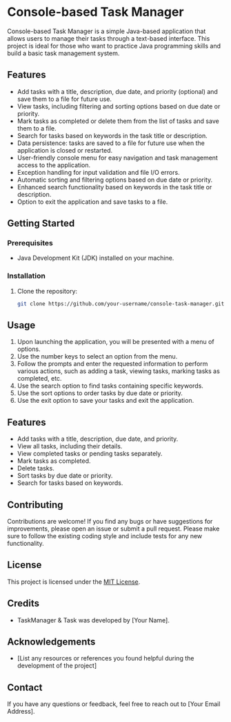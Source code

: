 # Console-based Task Manager

Console-based Task Manager is a simple Java-based application 
that allows users to manage their tasks through a text-based interface. 
This project is ideal for those who want to practice Java programming skills and build a basic task management system.

## Features

- Add tasks with a title, description, due date, and priority (optional) and save them to a file for future use.
- View tasks, including filtering and sorting options based on due date or priority.
- Mark tasks as completed or delete them from the list of tasks and save them to a file.
- Search for tasks based on keywords in the task title or description.
- Data persistence: tasks are saved to a file for future use when the application is closed or restarted.
- User-friendly console menu for easy navigation and task management access to the application.
- Exception handling for input validation and file I/O errors.
- Automatic sorting and filtering options based on due date or priority.
- Enhanced search functionality based on keywords in the task title or description.
- Option to exit the application and save tasks to a file.

## Getting Started

### Prerequisites

- Java Development Kit (JDK) installed on your machine.

### Installation

1. Clone the repository:

   ```bash
   git clone https://github.com/your-username/console-task-manager.git


## Usage

1. Upon launching the application, you will be presented with a menu of options.
2. Use the number keys to select an option from the menu.
3. Follow the prompts and enter the requested information to perform various actions, such as adding a task, viewing tasks, marking tasks as completed, etc.
4. Use the search option to find tasks containing specific keywords.
5. Use the sort options to order tasks by due date or priority.
6. Use the exit option to save your tasks and exit the application.

## Features

- Add tasks with a title, description, due date, and priority.
- View all tasks, including their details.
- View completed tasks or pending tasks separately.
- Mark tasks as completed.
- Delete tasks.
- Sort tasks by due date or priority.
- Search for tasks based on keywords.

## Contributing

Contributions are welcome! If you find any bugs or have suggestions for improvements, please open an issue or submit a pull request. Please make sure to follow the existing coding style and include tests for any new functionality.

## License

This project is licensed under the [MIT License](LICENSE).

## Credits

- TaskManager & Task was developed by [Your Name].

## Acknowledgements

- [List any resources or references you found helpful during the development of the project]

## Contact

If you have any questions or feedback, feel free to reach out to [Your Email Address].